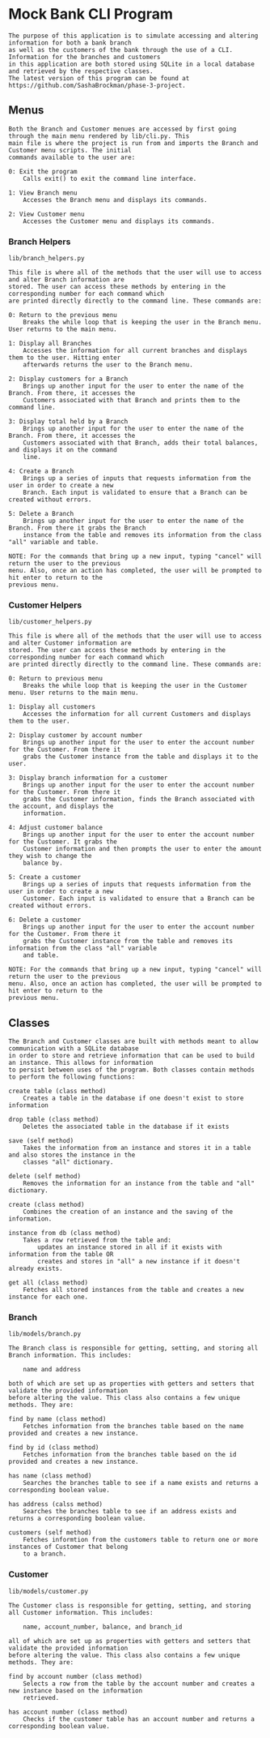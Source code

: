 # Mock Bank CLI Program

    The purpose of this application is to simulate accessing and altering information for both a bank branch
    as well as the customers of the bank through the use of a CLI. Information for the branches and customers 
    in this application are both stored using SQLite in a local database and retrieved by the respective classes.
    The latest version of this program can be found at https://github.com/SashaBrockman/phase-3-project.


## Menus

    Both the Branch and Customer menues are accessed by first going through the main menu rendered by lib/cli.py. This 
    main file is where the project is run from and imports the Branch and Customer menu scripts. The initial 
    commands available to the user are:
    
    0: Exit the program
        Calls exit() to exit the command line interface.

    1: View Branch menu
        Accesses the Branch menu and displays its commands.

    2: View Customer menu
        Accesses the Customer menu and displays its commands.

### Branch Helpers

    lib/branch_helpers.py

    This file is where all of the methods that the user will use to access and alter Branch information are 
    stored. The user can access these methods by entering in the corresponding number for each command which
    are printed directly directly to the command line. These commands are:

    0: Return to the previous menu
        Breaks the while loop that is keeping the user in the Branch menu. User returns to the main menu.

    1: Display all Branches
        Accesses the information for all current branches and displays them to the user. Hitting enter
        afterwards returns the user to the Branch menu.

    2: Display customers for a Branch
        Brings up another input for the user to enter the name of the Branch. From there, it accesses the
        Customers associated with that Branch and prints them to the command line.

    3: Display total held by a Branch
        Brings up another input for the user to enter the name of the Branch. From there, it accesses the
        Customers associated with that Branch, adds their total balances, and displays it on the command
        line.

    4: Create a Branch
        Brings up a series of inputs that requests information from the user in order to create a new 
        Branch. Each input is validated to ensure that a Branch can be created without errors.

    5: Delete a Branch
        Brings up another input for the user to enter the name of the Branch. From there it grabs the Branch
        instance from the table and removes its information from the class "all" variable and table.

    NOTE: For the commands that bring up a new input, typing "cancel" will return the user to the previous
    menu. Also, once an action has completed, the user will be prompted to hit enter to return to the 
    previous menu.

### Customer Helpers

    lib/customer_helpers.py

    This file is where all of the methods that the user will use to access and alter Customer information are 
    stored. The user can access these methods by entering in the corresponding number for each command which
    are printed directly directly to the command line. These commands are:

    0: Return to previous menu
        Breaks the while loop that is keeping the user in the Customer menu. User returns to the main menu.

    1: Display all customers
        Accesses the information for all current Customers and displays them to the user.

    2: Display customer by account number
        Brings up another input for the user to enter the account number for the Customer. From there it 
        grabs the Customer instance from the table and displays it to the user.

    3: Display branch information for a customer
        Brings up another input for the user to enter the account number for the Customer. From there it 
        grabs the Customer information, finds the Branch associated with the account, and displays the
        information.

    4: Adjust customer balance
        Brings up another input for the user to enter the account number for the Customer. It grabs the 
        Customer information and then prompts the user to enter the amount they wish to change the 
        balance by.

    5: Create a customer
        Brings up a series of inputs that requests information from the user in order to create a new 
        Customer. Each input is validated to ensure that a Branch can be created without errors.

    6: Delete a customer
        Brings up another input for the user to enter the account number for the Customer. From there it 
        grabs the Customer instance from the table and removes its information from the class "all" variable 
        and table.

    NOTE: For the commands that bring up a new input, typing "cancel" will return the user to the previous
    menu. Also, once an action has completed, the user will be prompted to hit enter to return to the 
    previous menu.


## Classes

    The Branch and Customer classes are built with methods meant to allow communication with a SQLite database
    in order to store and retrieve information that can be used to build an instance. This allows for information
    to persist between uses of the program. Both classes contain methods to perform the following functions:

    create table (class method)
        Creates a table in the database if one doesn't exist to store information

    drop table (class method)
        Deletes the associated table in the database if it exists

    save (self method)
        Takes the information from an instance and stores it in a table and also stores the instance in the
        classes "all" dictionary.

    delete (self method)
        Removes the information for an instance from the table and "all" dictionary.

    create (class method)
        Combines the creation of an instance and the saving of the information.

    instance from db (class method)
        Takes a row retrieved from the table and:
            updates an instance stored in all if it exists with information from the table OR
            creates and stores in "all" a new instance if it doesn't already exists.

    get all (class method)
        Fetches all stored instances from the table and creates a new instance for each one.

### Branch
    
    lib/models/branch.py

    The Branch class is responsible for getting, setting, and storing all Branch information. This includes:
        
        name and address

    both of which are set up as properties with getters and setters that validate the provided information
    before altering the value. This class also contains a few unique methods. They are:

    find by name (class method)
        Fetches information from the branches table based on the name provided and creates a new instance.

    find by id (class method)
        Fetches information from the branches table based on the id provided and creates a new instance.

    has name (class method)
        Searches the branches table to see if a name exists and returns a corresponding boolean value.

    has address (calss method)
        Searches the branches table to see if an address exists and returns a corresponding boolean value.

    customers (self method)
        Fetches informtion from the customers table to return one or more instances of Customer that belong 
        to a branch.

### Customer

    lib/models/customer.py

    The Customer class is responsible for getting, setting, and storing all Customer information. This includes:

        name, account_number, balance, and branch_id

    all of which are set up as properties with getters and setters that validate the provided information
    before altering the value. This class also contains a few unique methods. They are:

    find by account number (class method)
        Selects a row from the table by the account number and creates a new instance based on the information 
        retrieved.

    has account number (class method)
        Checks if the customer table has an account number and returns a corresponding boolean value.